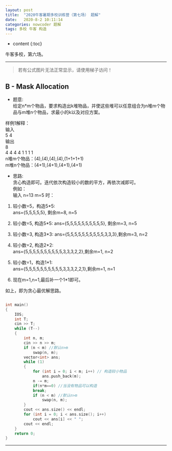 ```yaml
---
layout: post
title:  "2020牛客暑期多校训练营（第七场） 题解"
date:   2020-8-2 10:11:14
categories: nowcoder 题解
tags: 多校 牛客 构造
---
```


* content
{:toc}

牛客多校，第六场。



---

> 若有公式图片无法正常显示，请使用梯子访问！


## B - Mask Allocation


* 题意:  
给定n*m个物品，要求构造出k堆物品，并使这些堆可以任意组合为n堆m个物品与m堆n个物品，求最小的k以及对应方案。  

样例1解释：  
输入  
5 4  
输出  
8  
4 4 4 4 1 1 1 1  
n堆m个物品：(4),(4),(4),(4),(1+1+1+1)  
m堆n个物品：(4+1),(4+1),(4+1),(4+1)

* 思路:  
贪心构造即可。迭代依次构造较小的数的平方，再依次减即可。  
例如：  
输入 n=13 m=5 时：  

1. 较小数=5，构造5*5:  
ans={5,5,5,5,5}, 剩余m=8, n=5  

2. 较小数=5, 构造5*5:
ans={5,5,5,5,5,5,5,5,5,5}, 剩余m=3, n=5  

3. 较小数=3, 构造3*3:
ans={5,5,5,5,5,5,5,5,5,5,3,3,3},剩余m=3, n=2  

4. 较小数=2, 构造2*2:  
ans={5,5,5,5,5,5,5,5,5,5,3,3,3,2,2},剩余m=1, n=2  

5. 较小数=1，构造1*1:  
ans={5,5,5,5,5,5,5,5,5,5,3,3,3,2,2,1},剩余m=1, n=1  

6. 现在m=1,n=1,最后补一个1*1即可。  

如上，即为贪心最优解思路。

```c++

int main()
{
    IOS;
    int T;
    cin >> T;
    while (T--)
    {
        int n, m;
        cin >> n >> m;
        if (n < m) //默认n>m
            swap(n, m);
        vector<int> ans;
        while (1)
        {
            for (int i = 0; i < m; i++) // 构造较小物品
                ans.push_back(m);
            n -= m; 
            if(n*m==0) //当没有物品可以构造
            break;
            if (n < m) //默认n>m
                swap(n, m);
        }
        cout << ans.size() << endl;
        for (int i = 0; i < ans.size(); i++)
            cout << ans[i] << " ";
        cout << endl;
    }
    return 0;
}

```

---
